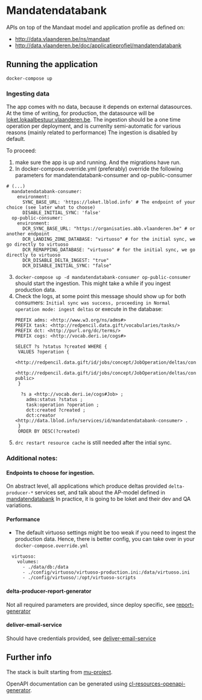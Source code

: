 # Mandatendatabank

APIs on top of the Mandaat model and application profile as defined on:
* http://data.vlaanderen.be/ns/mandaat
* http://data.vlaanderen.be/doc/applicatieprofiel/mandatendatabank

## Running the application
```
docker-compose up
```
### Ingesting data
The app comes with no data, because it depends on external datasources.
At the time of writing, for production, the datasource will be [loket.lokaalbestuur.vlaanderen.be](https://loket.lokaalbestuur.vlaanderen.be/).
The ingestion should be a one time operation per deployment, and is currenlty semi-automatic for various reasons (mainly related to performance)
The ingestion is disabled by default.

To proceed:
1. make sure the app is up and running. And the migrations have run.
2. In docker-compose.override.yml (preferably) override the following parameters for mandatendatabank-consumer and op-public-consumer
```
# (...)
  mandatendatabank-consumer:
    environment:
      SYNC_BASE_URL: 'https://loket.lblod.info' # The endpoint of your choice (see later what to choose)
      DISABLE_INITIAL_SYNC: 'false'
  op-public-consumer:
    environment:
      DCR_SYNC_BASE_URL: "https://organisaties.abb.vlaanderen.be" # or another endpoint
      DCR_LANDING_ZONE_DATABASE: "virtuoso" # for the initial sync, we go directly to virtuoso
      DCR_REMAPPING_DATABASE: "virtuoso" # for the initial sync, we go directly to virtuoso
      DCR_DISABLE_DELTA_INGEST: "true"
      DCR_DISABLE_INITIAL_SYNC: "false"
```
3. `docker-compose up -d mandatendatabank-consumer op-public-consumer` should start the ingestion.
  This might take a while if you ingest production data.
4. Check the logs, at some point this message should show up for both consumers:
  `Initial sync was success, proceeding in Normal operation mode: ingest deltas`
   or execute in the database:
   ```
   PREFIX adms: <http://www.w3.org/ns/adms#>
   PREFIX task: <http://redpencil.data.gift/vocabularies/tasks/>
   PREFIX dct: <http://purl.org/dc/terms/>
   PREFIX cogs: <http://vocab.deri.ie/cogs#>

   SELECT ?s ?status ?created WHERE {
    VALUES ?operation {
      <http://redpencil.data.gift/id/jobs/concept/JobOperation/deltas/consumer/initialSync/mandatarissen>
      <http://redpencil.data.gift/id/jobs/concept/JobOperation/deltas/consumer/initialSync/op-public>
    }

     ?s a <http://vocab.deri.ie/cogs#Job> ;
       adms:status ?status ;
       task:operation ?operation ;
       dct:created ?created ;
       dct:creator <http://data.lblod.info/services/id/mandatendatabank-consumer> .
    }
    ORDER BY DESC(?created)
   ```
5. `drc restart resource cache` is still needed after the intial sync.

### Additional notes:
#### Endpoints to choose for ingestion.
On abstract level, all applications which produce deltas provided `delta-producer-*` services set, and talk about the AP-model defined in [mandatendatabank](http://data.vlaanderen.be/doc/applicatieprofiel/mandatendatabank)
In practice, it is going to be loket and their dev and QA variations.
#### Performance
- The default virtuoso settings might be too weak if you need to ingest the production data. Hence, there is better config, you can take over in your `docker-compose.override.yml`
```
  virtuoso:
    volumes:
      - ./data/db:/data
      - ./config/virtuoso/virtuoso-production.ini:/data/virtuoso.ini
      - ./config/virtuoso/:/opt/virtuoso-scripts
```
#### delta-producer-report-generator
Not all required parameters are provided, since deploy specific, see [report-generator](https://github.com/lblod/delta-producer-report-generator)
#### deliver-email-service
Should have credentials provided, see [deliver-email-service](https://github.com/redpencilio/deliver-email-service)

## Further info
The stack is built starting from [mu-project](https://github.com/mu-semtech/mu-project).

OpenAPI documentation can be generated using [cl-resources-openapi-generator](https://github.com/mu-semtech/cl-resources-openapi-generator).
